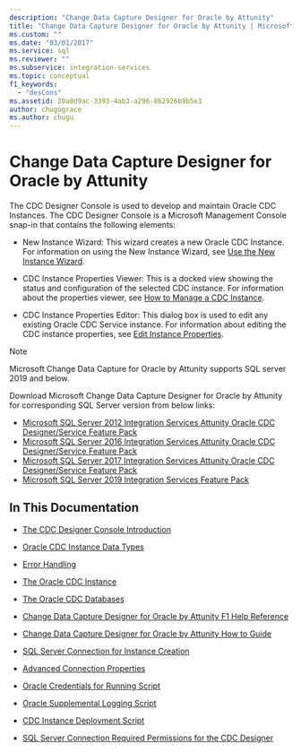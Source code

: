 ```yaml
---
description: "Change Data Capture Designer for Oracle by Attunity"
title: "Change Data Capture Designer for Oracle by Attunity | Microsoft Docs"
ms.custom: ""
ms.date: "03/01/2017"
ms.service: sql
ms.reviewer: ""
ms.subservice: integration-services
ms.topic: conceptual
f1_keywords: 
  - "desCons"
ms.assetid: 20a0d9ac-3393-4ab3-a296-862926b9b5e3
author: chugugrace
ms.author: chugu
---
```

# Change Data Capture Designer for Oracle by Attunity

  The CDC Designer Console is used to develop and maintain Oracle CDC Instances. The CDC Designer Console is a Microsoft Management Console snap-in that contains the following elements:  
  
-   New Instance Wizard: This wizard creates a new Oracle CDC Instance. For information on using the New Instance Wizard, see [Use the New Instance Wizard](../../integration-services/change-data-capture/use-the-new-instance-wizard.md).  
  
-   CDC Instance Properties Viewer: This is a docked view showing the status and configuration of the selected CDC instance. For information about the properties viewer, see [How to Manage a CDC Instance](../../integration-services/change-data-capture/how-to-manage-a-cdc-instance.md).  
  
-   CDC Instance Properties Editor: This dialog box is used to edit any existing Oracle CDC Service instance. For information about editing the CDC instance properties, see [Edit Instance Properties](../../integration-services/change-data-capture/edit-instance-properties.md).  

> [!NOTE]
> Microsoft Change Data Capture for Oracle by Attunity supports SQL server 2019 and below.  
  
 Download Microsoft Change Data Capture Designer for Oracle by Attunity for corresponding SQL Server version from below links:

- [Microsoft SQL Server 2012 Integration Services Attunity Oracle CDC Designer/Service Feature Pack](https://www.microsoft.com/download/details.aspx?id=51606)
- [Microsoft SQL Server 2016 Integration Services Attunity Oracle CDC Designer/Service Feature Pack](https://www.microsoft.com/download/details.aspx?id=55802)
- [Microsoft SQL Server 2017 Integration Services Attunity Oracle CDC Designer/Service Feature Pack](https://www.microsoft.com/download/details.aspx?id=56610)
- [Microsoft SQL Server 2019 Integration Services Feature Pack](https://www.microsoft.com/download/details.aspx?id=100303) 
  
## In This Documentation  
  
-   [The CDC Designer Console Introduction](../../integration-services/change-data-capture/the-cdc-designer-console-introduction.md)  
  
-   [Oracle CDC Instance Data Types](../../integration-services/change-data-capture/oracle-cdc-instance-data-types.md)  
  
-   [Error Handling](../../integration-services/change-data-capture/error-handling.md)  
  
-   [The Oracle CDC Instance](../../integration-services/change-data-capture/the-oracle-cdc-instance.md)  
  
-   [The Oracle CDC Databases](../../integration-services/change-data-capture/the-oracle-cdc-databases.md)  
  
-   [Change Data Capture Designer for Oracle by Attunity F1 Help Reference](../../integration-services/change-data-capture/change-data-capture-designer-for-oracle-by-attunity-f1-help-reference.md)  
  
-   [Change Data Capture Designer for Oracle by Attunity How to Guide](../../integration-services/change-data-capture/change-data-capture-designer-for-oracle-by-attunity-how-to-guide.md)  
  
-   [SQL Server Connection for Instance Creation](../../integration-services/change-data-capture/sql-server-connection-for-instance-creation.md)  
  
-   [Advanced Connection Properties](../../integration-services/change-data-capture/advanced-connection-properties.md)  
  
-   [Oracle Credentials for Running Script](../../integration-services/change-data-capture/oracle-credentials-for-running-script.md)  
  
-   [Oracle Supplemental Logging Script](../../integration-services/change-data-capture/oracle-supplemental-logging-script.md)  
  
-   [CDC Instance Deployment Script](../../integration-services/change-data-capture/cdc-instance-deployment-script.md)  
  
-   [SQL Server Connection Required Permissions for the CDC Designer](../../integration-services/change-data-capture/sql-server-connection-required-permissions-for-the-cdc-designer.md)
